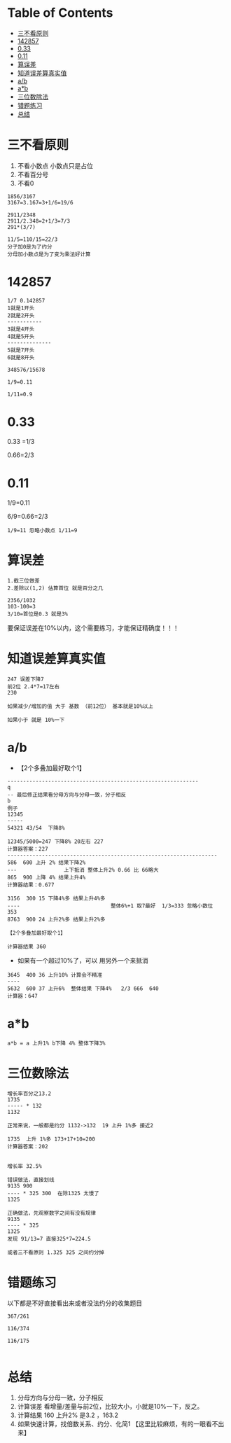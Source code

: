 # Table of Contents

* [三不看原则](#三不看原则)
* [142857](#142857)
* [0.33](#033)
* [0.11](#011)
* [算误差](#算误差)
* [知道误差算真实值](#知道误差算真实值)
* [a/b](#ab)
* [a*b](#ab-1)
* [三位数除法](#三位数除法)
* [错题练习](#错题练习)
* [总结](#总结)






# 三不看原则

1. 不看小数点 小数点只是占位
2. 不看百分号
3. 不看0

```
1856/3167
3167=3.167=3+1/6=19/6

2911/2348
2911/2.348=2+1/3=7/3
291*(3/7)

```

```
11/5=110/15=22/3
分子加0是为了约分
分母加小数点是为了变为乘法好计算
```

# 142857

```
1/7 0.142857
1就是1开头
2就是2开头
-----------
3就是4开头
4就是5开头
--------------
5就是7开头
6就是8开头

348576/15678 

```

```
1/9=0.11

1/11=0.9
```

# 0.33

0.33 =1/3

0.66=2/3



# 0.11

1/9=0.11

6/9=0.66=2/3

```
1/9=11 忽略小数点 1/11=9
```



# 算误差

```
1.截三位做差
2.差除以(1,2) 估算首位 就是百分之几

2356/1032 
103-100=3
3/10=首位是0.3 就是3%

```

要保证误差在10%以内，这个需要练习，才能保证精确度！！！

# 知道误差算真实值

```
247 误差下降7
前2位 2.4*7=17左右
230

如果减少/增加的值 大于 基数 （前12位） 基本就是10%以上

如果小于 就是 10%一下
```



# a/b

+ 【2个多叠加最好取个1】

```
-------------------------------------------------------------
q
-- 最后修正结果看分母方向与分母一致，分子相反
b
例子
12345
-----
54321 43/54  下降8%

12345/5000=247 下降8% 20左右 227 
计算器答案：227
-------------------------------------------------------------------
586  600 上升 2% 结果下降2%
---               上下抵消 整体上升2% 0.66 比 66略大
865  900 上降 4% 结果上升4%
计算器结果：0.677

3156  300 15 下降4%多 结果上升4%多
----                             整体6%+1 取7最好  1/3=333 忽略小数位  353
8763  900 24 上升2%多 结果上升2%多

【2个多叠加最好取个1】

计算器结果 360
```
+ 如果有一个超过10%了，可以 用另外一个来抵消

```
3645  400 36 上升10% 计算会不精准
----
5632  600 37 上升6%  整体结果 下降4%   2/3 666  640
计算器：647
```



# a*b

```
a*b = a 上升1% b下降 4% 整体下降3%
```





# 三位数除法

```
增长率百分之13.2
1735
----- * 132
1132

正常来说，一般都是约分 1132->132  19 上升 1%多 接近2

1735  上升 1%多 173+17+10=200
计算器答案：202


```

```
增长率 32.5%

错误做法，直接划线
9135 900
---- * 325 300  在除1325 太慢了
1325

正确做法，先观察数字之间有没有规律
9135
---- * 325
1325
发现 91/13=7 直接325*7=224.5

或者三不看原则 1.325 325 之间约分掉
```



# 错题练习

以下都是不好直接看出来或者没法约分的收集题目

```
367/261

116/374

116/175


```



# 总结

1. 分母方向与分母一致，分子相反
2. 计算误差 看增量/差量与前2位，比较大小，小就是10%一下，反之。
3. 计算结果 160 上升2%  是3.2 ，163.2
4. 如果快速计算，找倍数关系、约分、化简1  【这里比较麻烦，有的一眼看不出来】
